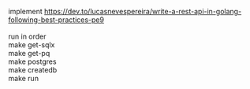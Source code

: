 implement https://dev.to/lucasnevespereira/write-a-rest-api-in-golang-following-best-practices-pe9 <br/>
<br/>
run in order <br/>
make get-sqlx <br/>
make get-pq <br/>
make postgres <br/>
make createdb <br/>
make run <br/>
